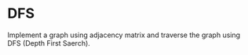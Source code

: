# DFS
Implement a graph using adjacency matrix and traverse the graph using DFS (Depth First Saerch).    
